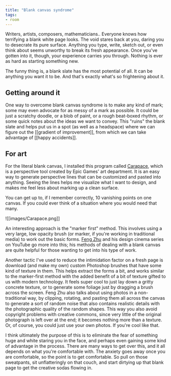 ```yaml
---
title: "Blank canvas syndrome"
tags:
- room
---
```


Writers, artists, composers, mathematicians.. Everyone knows how terrifying a blank white page looks. The void stares back at you, daring you to desecrate its pure surface. Anything you type, write, sketch out, or even think about seems unworthy to break its fresh appearance. Once you've gotten into it, though, your experience carries you through. Nothing is ever as hard as starting something new.

The funny thing is, a blank slate has the most potential of all. It can be anything you want it to be. And that's exactly what's so frightening about it.

## Getting around it

One way to overcome blank canvas syndrome is to make any kind of mark; some may even advocate for as messy of a mark as possible. It could be just a scratchy doodle, or a blob of paint, or a rough beat-boxed rhythm, or some quick notes about the ideas we want to convey. This "ruins" the blank slate and helps put us in a spot (as well as a headspace) where we can figure out the [[gradient of improvement]], from which we can take advantage of [[happy accidents]]. 

## For art
For the literal blank canvas, I installed this program called [Carapace](https://www.epicgames.com/community/2012/11/free-art-tool-released-thanks-to-epic-friday/), which is a perspective tool created by Epic Games' art department. It is an easy way to generate perspective lines that can be customized and pasted into anything. Seeing the lines helps me visualize what I want to design, and makes me feel less about marking up a clean surface. 

You can get up to, if I remember correctly, 10 vanishing points on one canvas. If you could ever think of a situation where you would need that many.

![[images/Carapace.png]]

An interesting approach is the "marker first" method. This involves using a very large, low opacity brush (or marker, if you're working in traditional media) to work out the basic forms. [Feng Zhu](https://www.youtube.com/user/FZDSCHOOL) and his design cinema series on YouTube go more into this; his methods of dealing with a blank canvas are quite helpful for those wanting to get into his type of work. 

Another tactic I've used to reduce the intimidation factor on a fresh page is download (and make my own) custom Photoshop brushes that have some kind of texture in them. This helps extract the forms a bit, and works similar to the marker-first method with the added benefit of a bit of texture gifted to us with modern technology. It feels super cool to just lay down a gritty concrete texture, or to generate some foliage just by dragging a brush across the screen. Feng Zhu also talks about using photos in a non-traditional way, by clipping, rotating, and pasting them all across the canvas to generate a sort of random noise that also contains realistic details with the photographic quality of the random shapes. This way you also avoid copyright problems with creative commons, since very little of the original photograph is left over at the end; it becomes nothing more than a texture. Or, of course, you could just use your own photos. If you're cool like that.

I think ultimately the purpose of this is to eliminate the fear of something huge and white staring you in the face, and perhaps even gaining some kind of advantage in the process. There are many ways to get over this, and it all depends on what you're comfortable with. The anxiety goes away once you are comfortable, so the point is to get comfortable. So pull on those sweatpants, sit unflatteringly on that couch, and start dirtying up that blank page to get the creative sodas flowing in.
